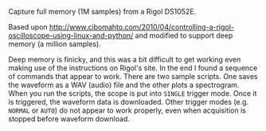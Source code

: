 Capture full memory (1M samples) from a Rigol DS1052E.

Based upon
http://www.cibomahto.com/2010/04/controlling-a-rigol-oscilloscope-using-linux-and-python/
and modified to support deep memory (a million samples).

Deep memory is finicky, and this was a bit difficult to get working even making use of
the instructions on Rigol's site.  In the end I found a sequence of commands that appear to
work.
There are two sample scripts.  One saves the waveform as a WAV (audio) file and the other plots
a spectrogram.  When you run the scripts, the scope is put into `SINGLE` trigger mode.
Once it is triggered, the waveform data is downloaded.
Other trigger modes (e.g. `NORMAL` or `AUTO`) do not appear to work properly, even when
acquisition is stopped before waveform download.
